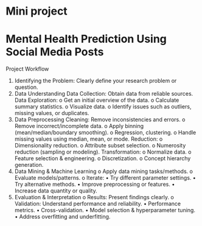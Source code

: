 # Mini project 
# Mental Health Prediction Using Social Media Posts


Project Workflow 
1. Identifying the Problem: Clearly define your research problem or question. 
2. Data Understanding 
Data Collection: Obtain data from reliable sources. 
Data Exploration: 
o Get an initial overview of the data. 
o Calculate summary statistics. 
o Visualize data. 
o Identify issues such as outliers, missing values, or duplicates. 
3. Data Preprocessing 
Cleaning: Remove inconsistencies and errors. 
o Remove incorrect/incomplete data. 
o Apply binning (mean/median/boundary smoothing). 
o Regression, clustering. 
o Handle missing values using median, mean, or mode. 
Reduction: 
o Dimensionality reduction. 
o Attribute subset selection. 
o Numerosity reduction (sampling or modeling). 
Transformation: 
o Normalize data. 
o Feature selection & engineering. 
o Discretization. 
o Concept hierarchy generation. 
4. Data Mining & Machine Learning 
o Apply data mining tasks/methods. 
o Evaluate models/patterns. 
o Iterate: 
• Try different parameter settings. 
• Try alternative methods. 
• Improve preprocessing or features. 
• Increase data quantity or quality. 
5. Evaluation & Interpretation 
o Results: Present findings clearly. 
o Validation: Understand performance and reliability. 
• Performance metrics. 
• Cross-validation. 
• Model selection & hyperparameter tuning. 
• Address overfitting and underfitting.
